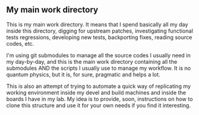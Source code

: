 ## My main work directory

This is my main work directory. It means that I spend basically all my day inside this directory, digging for upstream patches, investigating functional tests regressions, developing new tests, backporting fixes, reading source codes, etc. 

I'm using git submodules to manage all the source codes I usually need in my day-by-day, and this is the main work directory containing all the submodules AND the scripts I usually use to manage my workflow. It is no quantum physics, but it is, for sure, pragmatic and helps a lot.

This is also an attempt of trying to automate a quick way of replicating my working environment inside my devel and build machines and inside the boards I have in my lab. My idea is to provide, soon, instructions on how to clone this structure and use it for your own needs if you find it interesting.
